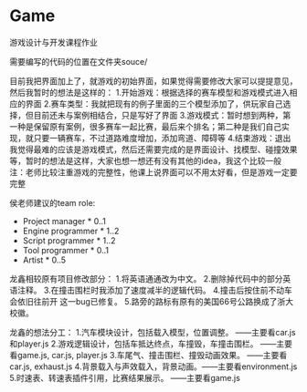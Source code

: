 # Game
游戏设计与开发课程作业

需要编写的代码的位置在文件夹souce/



目前我把界面加上了，就游戏的初始界面，如果觉得需要修改大家可以提提意见，然后我暂时的想法是这样的：
1.开始游戏：根据选择的赛车模型和游戏模式进入相应的界面
2.赛车类型：我就把现有的例子里面的三个模型添加了，供玩家自己选择，但目前还未与案例相结合，只是写好了界面
3.游戏模式：暂时想到两种，第一种是保留原有案例，很多赛车一起比赛，最后来个排名；第二种是我们自己实现，就只要一辆赛车，不过道路难度增加，添加弯道、障碍等
4.结束游戏：退出
我觉得最难的应该是游戏模式，然后还需要完成的是界面设计、找模型、碰撞效果等，暂时的想法是这样，大家也想一想还有没有其他的idea，我这个比较一般
注：老师比较注重游戏的完整性，他课上说界面可以不用太好看，但是游戏一定要完整



侯老师建议的team role:

- Project manager * 0..1
- Engine programmer * 1..2
- Script programmer * 1..2
- Tool programmer * 0..1
- Artist * 0..5



龙鑫相较原有项目修改部分：
1.将英语通通改为中文。
2.删除掉代码中的部分英语注释。
3.在撞击围栏时我添加了速度减半的逻辑代码。
4.撞击后按住前不动车会依旧往前开 这一bug已修复。
5.路旁的路标有原有的美国66号公路换成了浙大校徽。



龙鑫的想法分工：
1.汽车模块设计，包括载入模型，位置调整。  ——主要看car.js和player.js
2.游戏逻辑设计，包括车抵达终点，车撞毁，车撞击围栏。  ——主要看game.js, car.js, player.js
3.车尾气、撞击围栏、撞毁动画效果。  ——主要看car.js, exhaust.js
4.背景载入与声效载入，背景动画。——主要看environment.js
5.时速表、转速表插件引用，比赛结果展示。 ——主要看game.js